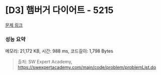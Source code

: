 # [D3] 햄버거 다이어트 - 5215 

[문제 링크](https://swexpertacademy.com/main/code/problem/problemDetail.do?contestProbId=AWT-lPB6dHUDFAVT) 

### 성능 요약

메모리: 21,172 KB, 시간: 988 ms, 코드길이: 1,798 Bytes



> 출처: SW Expert Academy, https://swexpertacademy.com/main/code/problem/problemList.do